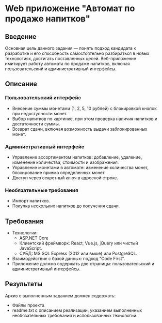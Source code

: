 # Web приложение "Автомат по продаже напитков"

## Введение
Основная цель данного задания — понять подход кандидата к разработке и его способность самостоятельно разбираться в новых технологиях, достигать поставленных целей. Веб-приложение имитирует работу автомата по продаже напитков, включая пользовательский и административный интерфейсы.

## Описание
### Пользовательский интерфейс
- Внесение суммы монетами (1, 2, 5, 10 рублей) с блокировкой кнопок при недоступности монет.
- Выбор напитков по картинке, при этом проверка наличия напитков и достаточности суммы.
- Возврат сдачи, включая возможность выдачи заблокированных монет.

### Административный интерфейс
- Управление ассортиментом напитков: добавление, удаление, изменение количества, стоимости и изображения.
- Управление монетами в автомате: изменение количества монет, блокирование приема определенных монет.
- Доступ через секретный ключ в адресной строке.

### Необязательные требования
- Импорт напитков.
- Покупка нескольких напитков до получения сдачи.

## Требования
- Технологии:
  - ASP.NET Core
  - Клиентский фреймворк: React, Vue.js, jQuery или чистый JavaScript.
  - СУБД: MS SQL Express (2012 или выше) или PostgreSQL.
- Взаимодействие с базой данных: подход "Code First".
- Приложение должно содержать две страницы: пользовательский и административный интерфейсы.

## Результаты
Архив с выполненным заданием должен содержать:
- Файлы проекта.
- readme.txt с описанием реализации, указанием выполненных необязательных требований и использованных технологий.

